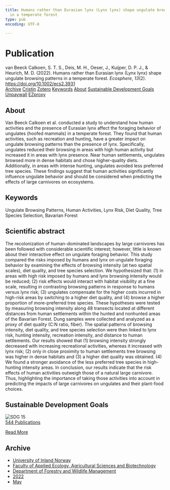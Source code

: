 ```yaml
---
title: Humans rather than Eurasian lynx (Lynx lynx) shape ungulate browsing patterns
  in a temperate forest
type: pub
encoding: UTF-8

---
```

<h1>Publication</h1>
<article id="csl-bib-container-WBR6CPQN" class="csl-bib-container">
  <div class="csl-bib-body"> <div class="csl-entry">van Beeck Calkoen, S. T. S., Deis, M. H., Oeser, J., Kuijper, D. P. J., &#38; Heurich, M. D. (2022). Humans rather than Eurasian lynx (Lynx lynx) shape ungulate browsing patterns in a temperate forest. <i>Ecosphere</i>, <i>13</i>(2). <a href="https://doi.org/10.1002/ecs2.3931">https://doi.org/10.1002/ecs2.3931</a></div> </div>
  <div class="csl-bib-buttons">
    <a href="#taxonomy-article-WBR6CPQN" alt="archive" class="csl-bib-button">Archive</a>
    <a href="https://app.cristin.no/results/show.jsf?id=2026978" alt="Cristin" class="csl-bib-button">Cristin</a>
    <a href="http://zotero.org/groups/5881554/items/WBR6CPQN" alt="Zotero" class="csl-bib-button">Zotero</a>
    <a href="#keywords-article-WBR6CPQN" alt="keywords" class="csl-bib-button">Keywords</a>
    <a href="#about-article-WBR6CPQN" alt="about_pub" class="csl-bib-button">About</a>
    <a href="#sdg-article-WBR6CPQN" alt="sdg" class="csl-bib-button">Sustainable Development Goals</a>
    <a href="https://doi.org/10.1002/ecs2.3931" alt="Unpaywall" class="csl-bib-button">Unpaywall</a>
    <a href="https://doi.org/10.1002/ecs2.3931" alt="EZproxy" class="csl-bib-button">EZproxy</a>
  </div>
  <div id="csl-bib-meta-container-WBR6CPQN"></div>
</article>
<div id="csl-bib-meta-WBR6CPQN" class="csl-bib-meta">
  <article id="about-article-WBR6CPQN" class="about_pub-article">
    <h1>About</h1>
    Van Beeck Calkoen et al. conducted a study to understand how human activities and the presence of Eurasian lynx affect the foraging behavior of ungulates (hoofed mammals) in a temperate forest. They found that human activities, such as recreation and hunting, have a greater impact on ungulate browsing patterns than the presence of lynx. Specifically, ungulates reduced their browsing in areas with high human activity but increased it in areas with lynx presence. Near human settlements, ungulates browsed more in dense habitats and chose higher-quality diets. Additionally, in areas with intense hunting, ungulates avoided less preferred tree species. These findings suggest that human activities significantly influence ungulate behavior and should be considered when predicting the effects of large carnivores on ecosystems.
  </article>
  <article id="keywords-article-WBR6CPQN" class="keywords-article">
    <h1>Keywords</h1>
    Ungulate Browsing Patterns, Human Activities, Lynx Risk, Diet Quality, Tree Species Selection, Bavarian Forest
  </article>
  <article id="abstract-article-WBR6CPQN" class="abstract-article">
    <h1>Scientific abstract</h1>
    The recolonization of human-dominated landscapes by large carnivores has 
been followed with considerable scientific interest; however, little is known 
about their interactive effect on ungulate foraging behavior. This study compared the risks imposed by humans and lynx on ungulate foraging behavior by 
examining the effects of browsing intensity (at two spatial scales), diet quality, 
and tree species selection. We hypothesized that: (1) in areas with high risk 
imposed by humans and lynx browsing intensity would be reduced; (2) risk 
effects would interact with habitat visibility at a fine scale, resulting in contrasting browsing patterns in response to humans versus lynx risk; (3) ungulates compensate for the higher costs incurred in high-risk areas by switching to a higher diet quality, and (4) browse a higher proportion of more-preferred tree species. These hypotheses were tested by measuring browsing intensity along 48 transects located at different distances from human settlements within the hunted and nonhunted areas of the Bavarian Forest. Dung samples were collected and analyzed as a proxy of diet quality (C:N ratio, fiber). The spatial patterns of browsing intensity, diet quality, and tree species selection were then linked to lynx risk, hunting intensity, recreation intensity, and distance to human settlements. Our results showed that (1) browsing intensity strongly decreased with increasing recreational activities, whereas it increased with lynx risk; (2) only in close proximity to human settlements tree browsing was higher in dense habitats and (3) a higher diet quality was obtained. (4) We found a stronger avoidance of the less preferred tree species in high-hunting intensity areas. In conclusion, our results indicate that the risk effects of human activities outweigh those of a natural large carnivore. Thus, highlighting the importance of taking those activities into account in predicting the impacts of large carnivores on ungulates and their plant-food choices.
  </article>
  <article id="sdg-article-WBR6CPQN" class="sdg-article">
    <h1>Sustainable Development Goals</h1>
    <div class="sdg-container"><div id="sdg15" class="sdg">
        <img src="{{< params subfolder >}}images/sdg/sdg15_en.png" class="image" alt="SDG 15">
        <div class="sdg-overlay">
          <a href="{{< params subfolder >}}en/archive/?sdg=15#archive" class="sdg-publication-count"><span>544</span> Publications</a>
          <p><a href="https://sdgs.un.org/goals/goal15" class="sdg-read-more">Read More</a></p>
        </div>
      </div></div>
  </article>
  <article id="taxonomy-article-WBR6CPQN" class="taxonomy-article">
    <h1>Archive</h1>
    <ul>
      <li><a href="{{< params subfolder >}}en/archive/?key=3DCRN523">University of Inland Norway</a></li>
      <li><a href="{{< params subfolder >}}en/archive/?key=T77LXH6D">Faculty of Applied Ecology, Agricultural Sciences and Biotechnology</a></li>
      <li><a href="{{< params subfolder >}}en/archive/?key=7TRARPE3">Department of Forestry and Wildlife Management</a></li>
      <li><a href="{{< params subfolder >}}en/archive/?key=H9K9UC39">2022</a></li>
      <li><a href="{{< params subfolder >}}en/archive/?key=YAL942HZ">May</a></li>
    </ul>
  </article>
</div>
